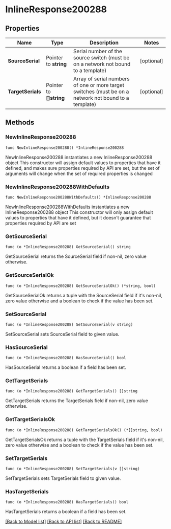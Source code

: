 # InlineResponse200288

## Properties

Name | Type | Description | Notes
------------ | ------------- | ------------- | -------------
**SourceSerial** | Pointer to **string** | Serial number of the source switch (must be on a network not bound to a template) | [optional] 
**TargetSerials** | Pointer to **[]string** | Array of serial numbers of one or more target switches (must be on a network not bound to a template) | [optional] 

## Methods

### NewInlineResponse200288

`func NewInlineResponse200288() *InlineResponse200288`

NewInlineResponse200288 instantiates a new InlineResponse200288 object
This constructor will assign default values to properties that have it defined,
and makes sure properties required by API are set, but the set of arguments
will change when the set of required properties is changed

### NewInlineResponse200288WithDefaults

`func NewInlineResponse200288WithDefaults() *InlineResponse200288`

NewInlineResponse200288WithDefaults instantiates a new InlineResponse200288 object
This constructor will only assign default values to properties that have it defined,
but it doesn't guarantee that properties required by API are set

### GetSourceSerial

`func (o *InlineResponse200288) GetSourceSerial() string`

GetSourceSerial returns the SourceSerial field if non-nil, zero value otherwise.

### GetSourceSerialOk

`func (o *InlineResponse200288) GetSourceSerialOk() (*string, bool)`

GetSourceSerialOk returns a tuple with the SourceSerial field if it's non-nil, zero value otherwise
and a boolean to check if the value has been set.

### SetSourceSerial

`func (o *InlineResponse200288) SetSourceSerial(v string)`

SetSourceSerial sets SourceSerial field to given value.

### HasSourceSerial

`func (o *InlineResponse200288) HasSourceSerial() bool`

HasSourceSerial returns a boolean if a field has been set.

### GetTargetSerials

`func (o *InlineResponse200288) GetTargetSerials() []string`

GetTargetSerials returns the TargetSerials field if non-nil, zero value otherwise.

### GetTargetSerialsOk

`func (o *InlineResponse200288) GetTargetSerialsOk() (*[]string, bool)`

GetTargetSerialsOk returns a tuple with the TargetSerials field if it's non-nil, zero value otherwise
and a boolean to check if the value has been set.

### SetTargetSerials

`func (o *InlineResponse200288) SetTargetSerials(v []string)`

SetTargetSerials sets TargetSerials field to given value.

### HasTargetSerials

`func (o *InlineResponse200288) HasTargetSerials() bool`

HasTargetSerials returns a boolean if a field has been set.


[[Back to Model list]](../README.md#documentation-for-models) [[Back to API list]](../README.md#documentation-for-api-endpoints) [[Back to README]](../README.md)


